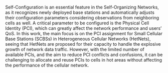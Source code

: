 Self-Configuration is an essential feature in the Self-Organizing Networks, as it recognizes newly deployed base stations and automatically adjusts their configuration parameters 
considering observations from neighboring cells as well. A critical parameter to be configured is the Physical Cell Identity (PCI), which can greatly affect the network performance
and users’ QoS. In this work, the main focus is on the PCI assignment for Small Cellular Base Stations (SCBSs) in Heterogeneous Cellular Networks (HetNets), seeing that
HetNets are proposed for their capacity to handle the explosive growth of network data
traffic. However, with the limited number of available PCIs, and the aim to reduce PCI
conflicts and confusions, it can be challenging to allocate and reuse PCIs to cells in hot
areas without affecting the performance of the cellular network. 
